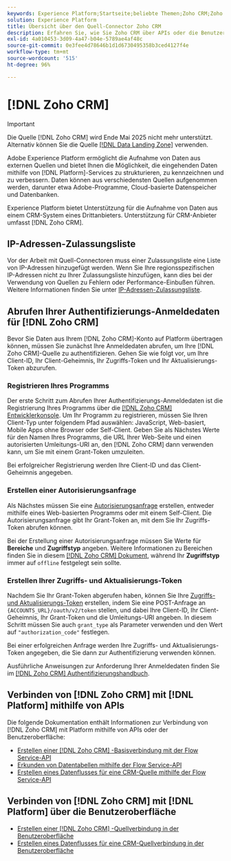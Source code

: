 ```yaml
---
keywords: Experience Platform;Startseite;beliebte Themen;Zoho CRM;Zoho crm;Zoho;Zoho
solution: Experience Platform
title: Übersicht über den Quell-Connector Zoho CRM
description: Erfahren Sie, wie Sie Zoho CRM über APIs oder die Benutzeroberfläche mit Adobe Experience Platform verbinden.
exl-id: 4a010453-3d09-4a47-b04e-5789ae4af48c
source-git-commit: 0e3fee4d78646b1d1d6730495358b3ced4127f4e
workflow-type: tm+mt
source-wordcount: '515'
ht-degree: 96%

---
```


# [!DNL Zoho CRM]

>[!IMPORTANT]
>
>Die Quelle [!DNL Zoho CRM] wird Ende Mai 2025 nicht mehr unterstützt. Alternativ können Sie die Quelle [[!DNL Data Landing Zone]](../cloud-storage/data-landing-zone.md) verwenden.

Adobe Experience Platform ermöglicht die Aufnahme von Daten aus externen Quellen und bietet Ihnen die Möglichkeit, die eingehenden Daten mithilfe von [!DNL Platform]-Services zu strukturieren, zu kennzeichnen und zu verbessern. Daten können aus verschiedensten Quellen aufgenommen werden, darunter etwa Adobe-Programme, Cloud-basierte Datenspeicher und Datenbanken.

Experience Platform bietet Unterstützung für die Aufnahme von Daten aus einem CRM-System eines Drittanbieters. Unterstützung für CRM-Anbieter umfasst [!DNL Zoho CRM].

## IP-Adressen-Zulassungsliste

Vor der Arbeit mit Quell-Connectoren muss einer Zulassungsliste eine Liste von IP-Adressen hinzugefügt werden. Wenn Sie Ihre regionsspezifischen IP-Adressen nicht zu Ihrer Zulassungsliste hinzufügen, kann dies bei der Verwendung von Quellen zu Fehlern oder Performance-Einbußen führen. Weitere Informationen finden Sie unter [IP-Adressen-Zulassungsliste](../../ip-address-allow-list.md).

## Abrufen Ihrer Authentifizierungs-Anmeldedaten für [!DNL Zoho CRM]

Bevor Sie Daten aus Ihrem [!DNL Zoho CRM]-Konto auf Platform übertragen können, müssen Sie zunächst Ihre Anmeldedaten abrufen, um Ihre [!DNL Zoho CRM]-Quelle zu authentifizieren. Gehen Sie wie folgt vor, um Ihre Client-ID, Ihr Client-Geheimnis, Ihr Zugriffs-Token und Ihr Aktualisierungs-Token abzurufen.

### Registrieren Ihres Programms

Der erste Schritt zum Abrufen Ihrer Authentifizierungs-Anmeldedaten ist die Registrierung Ihres Programms über die [[!DNL Zoho CRM] Entwicklerkonsole](https://accounts.zoho.com/). Um Ihr Programm zu registrieren, müssen Sie Ihren Client-Typ unter folgendem Pfad auswählen: JavaScript, Web-basiert, Mobile Apps ohne Browser oder Self-Client. Geben Sie als Nächstes Werte für den Namen Ihres Programms, die URL Ihrer Web-Seite und einen autorisierten Umleitungs-URI an, den [!DNL Zoho CRM] dann verwenden kann, um Sie mit einem Grant-Token umzuleiten.

Bei erfolgreicher Registrierung werden Ihre Client-ID und das Client-Geheimnis angegeben.

### Erstellen einer Autorisierungsanfrage

Als Nächstes müssen Sie eine [Autorisierungsanfrage](https://www.zoho.com/crm/developer/docs/api/v2/auth-request.html) erstellen, entweder mithilfe eines Web-basierten Programms oder mit einem Self-Client. Die Autorisierungsanfrage gibt Ihr Grant-Token an, mit dem Sie Ihr Zugriffs-Token abrufen können.

Bei der Erstellung einer Autorisierungsanfrage müssen Sie Werte für **Bereiche** und **Zugriffstyp** angeben. Weitere Informationen zu Bereichen finden Sie in diesem [[!DNL Zoho CRM] Dokument](https://www.zoho.com/crm/developer/docs/api/v2/scopes.html), während Ihr **Zugriffstyp** immer auf `offline` festgelegt sein sollte.

### Erstellen Ihrer Zugriffs- und Aktualisierungs-Token

Nachdem Sie Ihr Grant-Token abgerufen haben, können Sie Ihre [Zugriffs- und Aktualisierungs-Token](https://www.zoho.com/crm/developer/docs/api/v2/access-refresh.html) erstellen, indem Sie eine POST-Anfrage an `{ACCOUNTS_URL}/oauth/v2/token` stellen, und dabei Ihre Client-ID, Ihr Client-Geheimnis, Ihr Grant-Token und die Umleitungs-URI angeben. In diesem Schritt müssen Sie auch `grant_type` als Parameter verwenden und den Wert auf `"authorization_code"` festlegen.

Bei einer erfolgreichen Anfrage werden Ihre Zugriffs- und Aktualisierungs-Token angegeben, die Sie dann zur Authentifizierung verwenden können.

Ausführliche Anweisungen zur Anforderung Ihrer Anmeldedaten finden Sie im [[!DNL Zoho CRM] Authentifizierungshandbuch](https://www.zoho.com/crm/developer/docs/api/v2/oauth-overview.html).

## Verbinden von [!DNL Zoho CRM] mit [!DNL Platform] mithilfe von APIs

Die folgende Dokumentation enthält Informationen zur Verbindung von [!DNL Zoho CRM] mit Platform mithilfe von APIs oder der Benutzeroberfläche:

- [Erstellen einer  [!DNL Zoho CRM] -Basisverbindung mit der Flow Service-API](../../tutorials/api/create/crm/zoho.md)
- [Erkunden von Datentabellen mithilfe der Flow Service-API](../../tutorials/api/explore/tabular.md)
- [Erstellen eines Datenflusses für eine CRM-Quelle mithilfe der Flow Service-API](../../tutorials/api/collect/crm.md)

## Verbinden von [!DNL Zoho CRM] mit [!DNL Platform] über die Benutzeroberfläche

- [Erstellen einer  [!DNL Zoho CRM] -Quellverbindung in der Benutzeroberfläche](../../tutorials/ui/create/crm/zoho.md)
- [Erstellen eines Datenflusses für eine CRM-Quellverbindung in der Benutzeroberfläche](../../tutorials/ui/dataflow/crm.md)
